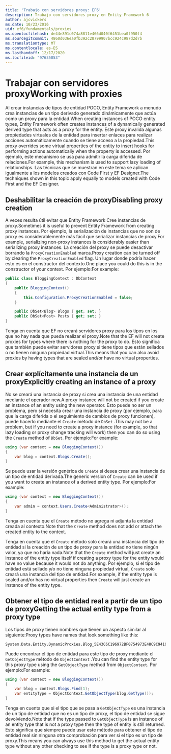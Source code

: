 ```yaml
---
title: 'Trabajo con servidores proxy: EF6'
description: Trabajo con servidores proxy en Entity Framework 6
author: ajcvickers
ms.date: 10/23/2016
uid: ef6/fundamentals/proxies
ms.openlocfilehash: de44e891c074a8811e466d040f6451bea0f950f4
ms.sourcegitcommit: 4860d036ea0fb392c28799907bcc924c987d2d7b
ms.translationtype: MT
ms.contentlocale: es-ES
ms.lasthandoff: 12/17/2020
ms.locfileid: "97635853"
---
```

# <a name="working-with-proxies"></a><span data-ttu-id="1fd23-103">Trabajar con servidores proxy</span><span class="sxs-lookup"><span data-stu-id="1fd23-103">Working with proxies</span></span>
<span data-ttu-id="1fd23-104">Al crear instancias de tipos de entidad POCO, Entity Framework a menudo crea instancias de un tipo derivado generado dinámicamente que actúa como un proxy para la entidad.</span><span class="sxs-lookup"><span data-stu-id="1fd23-104">When creating instances of POCO entity types, Entity Framework often creates instances of a dynamically generated derived type that acts as a proxy for the entity.</span></span> <span data-ttu-id="1fd23-105">Este proxy invalida algunas propiedades virtuales de la entidad para insertar enlaces para realizar acciones automáticamente cuando se tiene acceso a la propiedad.</span><span class="sxs-lookup"><span data-stu-id="1fd23-105">This proxy overrides some virtual properties of the entity to insert hooks for performing actions automatically when the property is accessed.</span></span> <span data-ttu-id="1fd23-106">Por ejemplo, este mecanismo se usa para admitir la carga diferida de relaciones.</span><span class="sxs-lookup"><span data-stu-id="1fd23-106">For example, this mechanism is used to support lazy loading of relationships.</span></span> <span data-ttu-id="1fd23-107">Las técnicas que se muestran en este tema se aplican igualmente a los modelos creados con Code First y EF Designer.</span><span class="sxs-lookup"><span data-stu-id="1fd23-107">The techniques shown in this topic apply equally to models created with Code First and the EF Designer.</span></span>  

## <a name="disabling-proxy-creation"></a><span data-ttu-id="1fd23-108">Deshabilitar la creación de proxy</span><span class="sxs-lookup"><span data-stu-id="1fd23-108">Disabling proxy creation</span></span>  

<span data-ttu-id="1fd23-109">A veces resulta útil evitar que Entity Framework Cree instancias de proxy.</span><span class="sxs-lookup"><span data-stu-id="1fd23-109">Sometimes it is useful to prevent Entity Framework from creating proxy instances.</span></span> <span data-ttu-id="1fd23-110">Por ejemplo, la serialización de instancias que no son de proxy es considerablemente más fácil que serializar instancias de proxy.</span><span class="sxs-lookup"><span data-stu-id="1fd23-110">For example, serializing non-proxy instances is considerably easier than serializing proxy instances.</span></span> <span data-ttu-id="1fd23-111">La creación del proxy se puede desactivar borrando la `ProxyCreationEnabled` marca.</span><span class="sxs-lookup"><span data-stu-id="1fd23-111">Proxy creation can be turned off by clearing the `ProxyCreationEnabled` flag.</span></span> <span data-ttu-id="1fd23-112">Un lugar donde podría hacer esto es en el constructor del contexto.</span><span class="sxs-lookup"><span data-stu-id="1fd23-112">One place you could do this is in the constructor of your context.</span></span> <span data-ttu-id="1fd23-113">Por ejemplo:</span><span class="sxs-lookup"><span data-stu-id="1fd23-113">For example:</span></span>  

``` csharp
public class BloggingContext : DbContext
{
    public BloggingContext()
    {
        this.Configuration.ProxyCreationEnabled = false;
    }  

    public DbSet<Blog> Blogs { get; set; }
    public DbSet<Post> Posts { get; set; }
}
```  

<span data-ttu-id="1fd23-114">Tenga en cuenta que EF no creará servidores proxy para los tipos en los que no hay nada que pueda realizar el proxy.</span><span class="sxs-lookup"><span data-stu-id="1fd23-114">Note that the EF will not create proxies for types where there is nothing for the proxy to do.</span></span> <span data-ttu-id="1fd23-115">Esto significa que también puede evitar servidores proxy si tiene tipos que están sellados o no tienen ninguna propiedad virtual.</span><span class="sxs-lookup"><span data-stu-id="1fd23-115">This means that you can also avoid proxies by having types that are sealed and/or have no virtual properties.</span></span>  

## <a name="explicitly-creating-an-instance-of-a-proxy"></a><span data-ttu-id="1fd23-116">Crear explícitamente una instancia de un proxy</span><span class="sxs-lookup"><span data-stu-id="1fd23-116">Explicitly creating an instance of a proxy</span></span>  

<span data-ttu-id="1fd23-117">No se creará una instancia de proxy si crea una instancia de una entidad mediante el operador new.</span><span class="sxs-lookup"><span data-stu-id="1fd23-117">A proxy instance will not be created if you create an instance of an entity using the new operator.</span></span> <span data-ttu-id="1fd23-118">Esto puede no ser un problema, pero si necesita crear una instancia de proxy (por ejemplo, para que la carga diferida o el seguimiento de cambios de proxy funcionen), puede hacerlo mediante el `Create` método de `DbSet` .</span><span class="sxs-lookup"><span data-stu-id="1fd23-118">This may not be a problem, but if you need to create a proxy instance (for example, so that lazy loading or proxy change tracking will work) then you can do so using the `Create` method of `DbSet`.</span></span> <span data-ttu-id="1fd23-119">Por ejemplo:</span><span class="sxs-lookup"><span data-stu-id="1fd23-119">For example:</span></span>  

``` csharp
using (var context = new BloggingContext())
{
    var blog = context.Blogs.Create();
}
```  

<span data-ttu-id="1fd23-120">Se puede usar la versión genérica de `Create` si desea crear una instancia de un tipo de entidad derivada.</span><span class="sxs-lookup"><span data-stu-id="1fd23-120">The generic version of `Create` can be used if you want to create an instance of a derived entity type.</span></span> <span data-ttu-id="1fd23-121">Por ejemplo:</span><span class="sxs-lookup"><span data-stu-id="1fd23-121">For example:</span></span>  

``` csharp
using (var context = new BloggingContext())
{
    var admin = context.Users.Create<Administrator>();
}
```  

<span data-ttu-id="1fd23-122">Tenga en cuenta que el `Create` método no agrega ni adjunta la entidad creada al contexto.</span><span class="sxs-lookup"><span data-stu-id="1fd23-122">Note that the `Create` method does not add or attach the created entity to the context.</span></span>  

<span data-ttu-id="1fd23-123">Tenga en cuenta que el `Create` método solo creará una instancia del tipo de entidad si la creación de un tipo de proxy para la entidad no tiene ningún valor, ya que no haría nada.</span><span class="sxs-lookup"><span data-stu-id="1fd23-123">Note that the `Create` method will just create an instance of the entity type itself if creating a proxy type for the entity would have no value because it would not do anything.</span></span> <span data-ttu-id="1fd23-124">Por ejemplo, si el tipo de entidad está sellado y/o no tiene ninguna propiedad virtual, `Create` solo creará una instancia del tipo de entidad.</span><span class="sxs-lookup"><span data-stu-id="1fd23-124">For example, if the entity type is sealed and/or has no virtual properties then `Create` will just create an instance of the entity type.</span></span>  

## <a name="getting-the-actual-entity-type-from-a-proxy-type"></a><span data-ttu-id="1fd23-125">Obtener el tipo de entidad real a partir de un tipo de proxy</span><span class="sxs-lookup"><span data-stu-id="1fd23-125">Getting the actual entity type from a proxy type</span></span>  

<span data-ttu-id="1fd23-126">Los tipos de proxy tienen nombres que tienen un aspecto similar al siguiente:</span><span class="sxs-lookup"><span data-stu-id="1fd23-126">Proxy types have names that look something like this:</span></span>  

```
System.Data.Entity.DynamicProxies.Blog_5E43C6C196972BF0754973E48C9C941092D86818CD94005E9A759B70BF6E48E6
```

<span data-ttu-id="1fd23-127">Puede encontrar el tipo de entidad para este tipo de proxy mediante el `GetObjectType` método de `ObjectContext` .</span><span class="sxs-lookup"><span data-stu-id="1fd23-127">You can find the entity type for this proxy type using the `GetObjectType` method from `ObjectContext`.</span></span> <span data-ttu-id="1fd23-128">Por ejemplo:</span><span class="sxs-lookup"><span data-stu-id="1fd23-128">For example:</span></span>  

``` csharp
using (var context = new BloggingContext())
{
    var blog = context.Blogs.Find(1);
    var entityType = ObjectContext.GetObjectType(blog.GetType());
}
```  

<span data-ttu-id="1fd23-129">Tenga en cuenta que si el tipo que se pasa a `GetObjectType` es una instancia de un tipo de entidad que no es un tipo de proxy, el tipo de entidad se sigue devolviendo.</span><span class="sxs-lookup"><span data-stu-id="1fd23-129">Note that if the type passed to `GetObjectType` is an instance of an entity type that is not a proxy type then the type of entity is still returned.</span></span> <span data-ttu-id="1fd23-130">Esto significa que siempre puede usar este método para obtener el tipo de entidad real sin ninguna otra comprobación para ver si el tipo es un tipo de proxy.</span><span class="sxs-lookup"><span data-stu-id="1fd23-130">This means you can always use this method to get the actual entity type without any other checking to see if the type is a proxy type or not.</span></span>  
